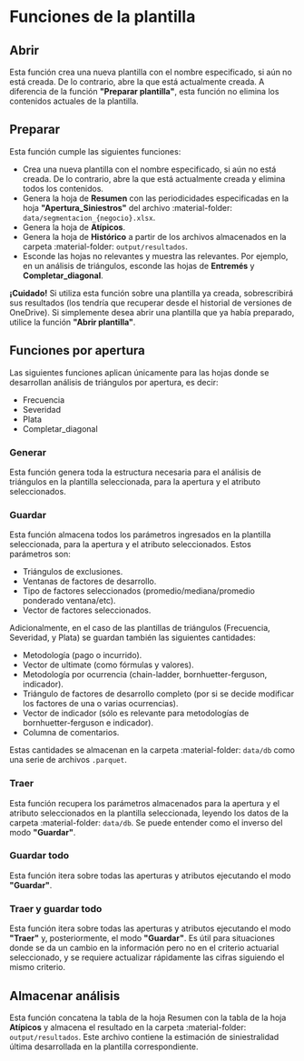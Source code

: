 # Funciones de la plantilla

## Abrir

Esta función crea una nueva plantilla con el nombre especificado, si aún no está creada. De lo contrario, abre la que está actualmente creada. A diferencia de la función **"Preparar plantilla"**, esta función no elimina los contenidos actuales de la plantilla.

## Preparar

Esta función cumple las siguientes funciones:

- Crea una nueva plantilla con el nombre especificado, si aún no está creada. De lo contrario, abre la que está actualmente creada y elimina todos los contenidos.
- Genera la hoja de **Resumen** con las periodicidades especificadas en la hoja **"Apertura_Siniestros"** del archivo :material-folder: `data/segmentacion_{negocio}.xlsx`.
- Genera la hoja de **Atípicos**.
- Genera la hoja de **Histórico** a partir de los archivos almacenados en la carpeta :material-folder: `output/resultados`.
- Esconde las hojas no relevantes y muestra las relevantes. Por ejemplo, en un análisis de triángulos, esconde las hojas de **Entremés** y **Completar_diagonal**.

**¡Cuidado!** Si utiliza esta función sobre una plantilla ya creada, sobrescribirá sus resultados (los tendría que recuperar desde el historial de versiones de OneDrive). Si simplemente desea abrir una plantilla que ya había preparado, utilice la función **"Abrir plantilla"**.

## Funciones por apertura

Las siguientes funciones aplican únicamente para las hojas donde se desarrollan análisis de triángulos por apertura, es decir:

- Frecuencia
- Severidad
- Plata
- Completar_diagonal

### Generar

Esta función genera toda la estructura necesaria para el análisis de triángulos en la plantilla seleccionada, para la apertura y el atributo seleccionados.

### Guardar

Esta función almacena todos los parámetros ingresados en la plantilla seleccionada, para la apertura y el atributo seleccionados. Estos parámetros son:

- Triángulos de exclusiones.
- Ventanas de factores de desarrollo.
- Tipo de factores seleccionados (promedio/mediana/promedio ponderado ventana/etc).
- Vector de factores seleccionados.

Adicionalmente, en el caso de las plantillas de triángulos (Frecuencia, Severidad, y Plata) se guardan también las siguientes cantidades:

- Metodología (pago o incurrido).
- Vector de ultimate (como fórmulas y valores).
- Metodología por ocurrencia (chain-ladder, bornhuetter-ferguson, indicador).
- Triángulo de factores de desarrollo completo (por si se decide modificar los factores de una o varias ocurrencias).
- Vector de indicador (sólo es relevante para metodologías de bornhuetter-ferguson e indicador).
- Columna de comentarios.

Estas cantidades se almacenan en la carpeta :material-folder: `data/db` como una serie de archivos `.parquet`.

### Traer

Esta función recupera los parámetros almacenados para la apertura y el atributo seleccionados en la plantilla seleccionada, leyendo los datos de la carpeta :material-folder: `data/db`. Se puede entender como el inverso del modo **"Guardar"**.

### Guardar todo

Esta función itera sobre todas las aperturas y atributos ejecutando el modo **"Guardar"**.

### Traer y guardar todo

Esta función itera sobre todas las aperturas y atributos ejecutando el modo **"Traer"** y, posteriormente, el modo **"Guardar"**. Es útil para situaciones donde se da un cambio en la información pero no en el criterio actuarial seleccionado, y se requiere actualizar rápidamente las cifras siguiendo el mismo criterio.

## Almacenar análisis

Esta función concatena la tabla de la hoja Resumen con la tabla de la hoja **Atípicos** y almacena el resultado en la carpeta :material-folder: `output/resultados`. Este archivo contiene la estimación de siniestralidad última desarrollada en la plantilla correspondiente.
